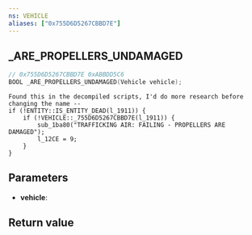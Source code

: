 ```yaml
---
ns: VEHICLE
aliases: ["0x755D6D5267CBBD7E"]
---
```

## _ARE_PROPELLERS_UNDAMAGED

```c
// 0x755D6D5267CBBD7E 0xABBDD5C6
BOOL _ARE_PROPELLERS_UNDAMAGED(Vehicle vehicle);
```

```
Found this in the decompiled scripts, I'd do more research before changing the name --  
if (!ENTITY::IS_ENTITY_DEAD(l_1911)) {  
    if (!VEHICLE::_755D6D5267CBBD7E(l_1911)) {  
        sub_1ba80("TRAFFICKING AIR: FAILING - PROPELLERS ARE DAMAGED");  
        l_12CE = 9;  
    }  
}  
```

## Parameters
* **vehicle**: 

## Return value
